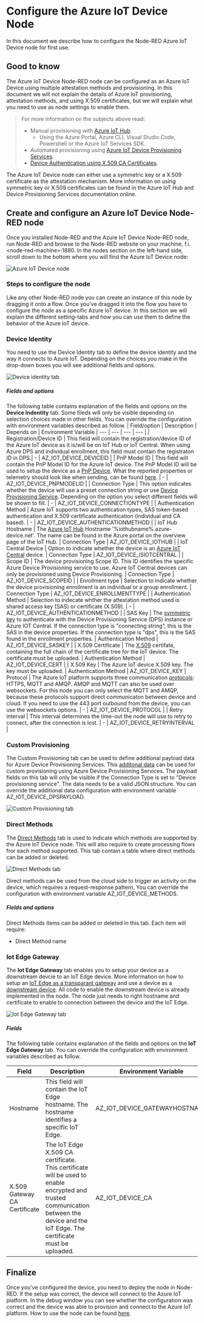 # Configure the Azure IoT Device Node
In this document we describe how to configure the Node-RED Azure IoT Device node for first use.

## Good to know
The Azure IoT Device Node-RED node can be configured as an Azure IoT Device using multiple attestation methods and provisioning. In this document we will not explain the details of Azure IoT provisioning, attestation methods, and using X.509 certificates, but we will explain what you need to use as node settings to enable them.

>For more information on the subjects above read:
>* Manual provisioning with [Azure IoT Hub](https://docs.microsoft.com/en-us/azure/iot-hub/).
>    * Using the Azure Portal, Azure CLI, Visual Studio Code, Powershell or the Azure IoT Services SDK.
>* Automated provisioning using [Azure IoT Device Provisioning Services](https://docs.microsoft.com/en-us/azure/iot-dps/).
>* [Device Authentication using X.509 CA Certificates](https://docs.microsoft.com/en-us/azure/iot-hub/iot-hub-x509ca-overview).

The Azure IoT Device node can either use a symmetric key or a X.509 certificate as the attestation mechanism. More information on using symmetric key or X.509 certificates can be found in the Azure IoT Hub and Device Provisioning Services documentation online.

## Create and configure an Azure IoT Device Node-RED node
Once you installed Node-RED and the Azure IoT Device Node-RED node, run Node-RED and browse to the Node-RED website on your machine, f.i. &lt;node-red-machine&gt;:1880.
In the nodes section on the left-hand side, scroll down to the bottom where you will find the Azure IoT Device node: 

![Azure IoT Device node](images/node.png)

### Steps to configure the node
Like any other Node-RED node you can create an instance of this node by dragging it onto a flow. Once you've dragged it into the flow you have to configure the node as a specific Azure IoT device. In this section we will explain the different setting-tabs and how you can use them to define the behavior of the Azure IoT device.

### Device Identity
You need to use the Device Identity tab to define the device identity and the way it connects to Azure IoT. Depending on the choices you make in the drop-down boxes you will see additional fields and options.

![Device identity tab](images/device-identity-tab-00.png)

##### Fields and options
The following table contains explanation of the fields and options on the **Device Indentity** tab. Some fileds will only be visible depending on selection choices made in other fields. You can override the configuration with environment variables described as follow.
| Field/option | Description | Depends on | Environment Variable
| --- | --- | --- | --- |
| Registration/Device ID | This field will contain the registration/device ID of the Azure IoT device as it is/will be on IoT Hub or IoT Central. When using Azure DPS and individual enrollment, this field must contain the registraton ID in DPS.| - | AZ_IOT_DEVICE_DEVICEID |
| PnP Model ID | This field will contain the PnP Model ID for the Azure IoT device. The PnP Model ID will be used to setup the device as a [PnP Device](https://docs.microsoft.com/en-us/azure/iot-pnp/overview-iot-plug-and-play). What the reported properties or telemetry should look like when sending, can be found [here](https://docs.microsoft.com/en-us/azure/iot-pnp/concepts-convention). | - | AZ_IOT_DEVICE_PNPMODELID |
| Connection Type | This option indicates whether the device will use a preset connection string or use [Device Provisioning Service](https://docs.microsoft.com/en-us/azure/iot-dps/). Depending on the option you select different fields will be shown to fill. | - | AZ_IOT_DEVICE_CONNECTIONTYPE |
| Authentication Method | Azure IoT supports two authentication types, SAS token-based authentication and X.509 certificate authentication (individual and CA based). | - | AZ_IOT_DEVICE_AUTHENTICATIONMETHOD |
| IoT Hub Hostname | The [Azure IoT Hub](https://docs.microsoft.com/en-us/azure/iot-hub/) Hostname '%iothubname%.azure-device.net'. The name can be found in the Azure portal on the overview page of the IoT Hub. | Connection Type | AZ_IOT_DEVICE_IOTHUB |
| IoT Central Device | Option to indicate whether the device is an [Azure IoT Central](https://docs.microsoft.com/en-us/azure/iot-central/) device.  | Connection Type | AZ_IOT_DEVICE_ISIOTCENTRAL |
| Scope ID | The device provisioning Scope ID. This ID identifies the specific Azure Device Provisioning service to use. Azure IoT Central devices can only be provisioned using Device Provisioning. | Connection Type | AZ_IOT_DEVICE_SCOPEID |
| Enrollment type | Selection to indicate whether the device provisioning enrollment is an individual or a group enrollment. | Connection Type | AZ_IOT_DEVICE_ENROLLMENTTYPE |
| Authentication Method | Selection to indecate whther the attestation method used is shared access key (SAS) or certificate (X.509). | - | AZ_IOT_DEVICE_AUTHENTICATIONMETHOD |
| SAS Key | The [symmetric key](https://docs.microsoft.com/en-us/azure/iot-dps/concepts-symmetric-key-attestation) to authenticate with the Device Provisioning Service (DPS) instance or Azure IOT Central. If the connection type is "connecting string", this is the SAS in the device properties. If the connection type is "dps", this is the SAS found in the enrollment properties. | Authentication Method | AZ_IOT_DEVICE_SASKEY |
| X.509 Certificate | The [X.509](https://docs.microsoft.com/en-us/azure/iot-hub/iot-hub-x509ca-overview) certifate, containing the full chain of the certificate tree for the IoT device. The certificate must be uploaded. | Authentication Method | AZ_IOT_DEVICE_CERT |
| X.509 Key | The Azure IoT device X.509 key. The key must be uploaded. | Authentication Method | AZ_IOT_DEVICE_KEY
| Protocol | The Azure IoT platform supports three communication [protocols](https://docs.microsoft.com/en-us/azure/iot-hub/iot-hub-devguide-protocols): HTTPS, MQTT and AMQP. AMQP and MQTT can also be used over websockets. For this node you can only select the MQTT and AMQP, because these protocols support direct communicaton between device and cloud. If you need to use the 443 port outbound from the device, you can use the websockets options. | - | AZ_IOT_DEVICE_PROTOCOL |
| Retry interval | This interval determines the time-out the node will use to retry to connect, after the connection is lost. | - | AZ_IOT_DEVICE_RETRYINTERVAL |

### Custom Provisioning
The Custom Provisioning tab can be used to define additional payload data for Azure Device Provisioning Services. This [additonal data](https://docs.microsoft.com/en-us/azure/iot-dps/how-to-send-additional-data) can be used for custom provisioning using Azure Device Provisioning Services. The payload fields on this tab will only be visible if the Connection Type is set to "Device provisioning service". The data needs to be a valid JSON structure. You can override the additional data configuration with environment variable AZ_IOT_DEVICE_DPSPAYLOAD.

![Custom Provisioning tab](images/custom-provisioning-tab-00.png)

### Direct Methods
The [Direct Methods](https://docs.microsoft.com/en-us/azure/iot-hub/iot-hub-devguide-direct-methods) tab is used to indicate which methods are supported by the Azure IoT Device node. This will also require to create processing flows fror each method supported. This tab contain a table where direct methods can be added or deleted. 

![Direct Methods tab](images/direct-methods-tab-00.png)

Direct methods can be used from the cloud side to trigger an activity on the device, which requires a request-response pattern. You can override the configuration with environment variable AZ_IOT_DEVICE_METHODS.

##### Fields and options
Direct Methods items can be added or deleted in this tab. Each item will require:
- Direct Method name

### Iot Edge Gateway
The **Iot Edge Gateway** tab enables you to setup your device as a downstream devcie to an IoT Edge device. More information on how to setup an [IoT Edge as a transparant gateway](https://docs.microsoft.com/en-us/azure/iot-edge/how-to-create-transparent-gateway) and use a device as a [downstream device](https://docs.microsoft.com/en-us/azure/iot-edge/how-to-authenticate-downstream-device). All code to enable the downstream device is already implemented in the node. The node just needs to right hostname and certificate to enable to connection between the device and the IoT Edge.

![Iot Edge Gateway tab](images/iot-edge-gateway-tab-00.png)

##### Fields
The following table contains explanation of the fields and options on the **IoT Edge Gateway** tab.  You can override the configuration with environment variables described as follow.

| Field | Description | Environment Variable
| --- | --- | --- |
| Hostname | This field will contain the IoT Edge hostname. The hostname identifies a specific IoT Edge. | AZ_IOT_DEVICE_GATEWAYHOSTNAME |
| X.509 Gateway CA Certificate | The IoT Edge X.509 CA certificate. This certificate will be used to enable encrypted and trusted communication between the device and the IoT Edge. The certificate must be uploaded. | AZ_IOT_DEVICE_CA |

## Finalize
Once you've configured the device, you need to deploy the node in Node-RED. If the setup was correct, the device will connect to the Azure IoT platform. In the debug window you can see whether the configuration was correct and the device was able to provision and connect to the Azure IoT platform. How to use the node can be found [here](./USE.md).
